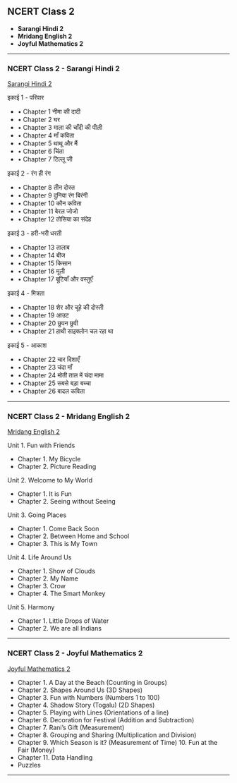## NCERT Class 2

- **Sarangi Hindi 2** 
- **Mridang English 2**
- **Joyful Mathematics 2**

---

### NCERT Class 2 - Sarangi Hindi 2

[Sarangi Hindi 2](https://youtube.com/playlist?list=PLkSP5QQfh7T2xVAh1YLdrKTq9hgbKtyaQ&si=pI0lB1B_OJpdBU6v)

इकाई 1 - परिवार
- • Chapter 1  नीमा की दादी 
- • Chapter 2  घर 
- • Chapter 3  माला की चाँदी की पीली 
- • Chapter 4  माँ कविता 
- • Chapter 5  थाथू और मैं 
- • Chapter 6  चिंता 
- • Chapter 7  टिल्लू जी 

इकाई 2 - रंग ही रंग
- • Chapter 8 तीन दोस्त 
- • Chapter 9 दुनिया रंग बिरंगी 
- • Chapter 10 कौन कविता 
- • Chapter 11 बेरल जोजो 
- • Chapter 12 तोसिया का संदेह 

इकाई 3 - हरी-भरी धरती
- • Chapter 13 तालाब 
- • Chapter 14 बीज 
- • Chapter 15 किसान 
- • Chapter 16 मूली 
- • Chapter 17 बूटियाँ और वस्तुएँ 

इकाई 4 - मित्रता
- • Chapter 18 शेर और चूहे की दोस्ती 
- • Chapter 19 आउट 
- • Chapter 20 छुपन छुपी 
- • Chapter 21 हाथी साइक्लोन चल रहा था 

इकाई 5 - आकाश
- • Chapter 22 चार दिशाएँ 
- • Chapter 23 चंदा माँ 
- • Chapter 24 मोती ताल में चंदा मामा 
- • Chapter 25 सबसे बड़ा बच्चा 
- • Chapter 26 बादल कविता

---

### NCERT Class 2 - Mridang English 2

[Mridang English 2](https://youtube.com/playlist?list=PLkSP5QQfh7T1vNiA0QPFEyDjXaBiyAIdW&si=CFgpKkabl1vDjmzB)

Unit 1. Fun with Friends
- Chapter 1. My Bicycle 
- Chapter 2. Picture Reading 

Unit 2. Welcome to My World
- Chapter 1. It is Fun 
- Chapter 2. Seeing without Seeing 

Unit 3. Going Places
- Chapter 1. Come Back Soon 
- Chapter 2. Between Home and School 
- Chapter 3. This is My Town 

Unit 4. Life Around Us
- Chapter 1. Show of Clouds 
- Chapter 2. My Name 
- Chapter 3. Crow 
- Chapter 4. The Smart Monkey 

Unit 5. Harmony
- Chapter 1. Little Drops of Water 
- Chapter 2. We are all Indians 

---

### NCERT Class 2 - Joyful Mathematics 2

[Joyful Mathematics 2](https://youtube.com/playlist?list=PLkSP5QQfh7T2KkXXMOMZ0FBiQIXz7S-Xt&si=UBVRrtQAiSW2nBHW)

- Chapter 1. A Day at the Beach (Counting in Groups)
- Chapter 2. Shapes Around Us (3D Shapes)
- Chapter 3. Fun with Numbers (Numbers 1 to 100)
- Chapter 4. Shadow Story (Togalu) (2D Shapes)
- Chapter 5. Playing with Lines (Orientations of a line)
- Chapter 6. Decoration for Festival (Addition and Subtraction)
- Chapter 7. Rani’s Gift (Measurement)
- Chapter 8. Grouping and Sharing (Multiplication and Division)
- Chapter 9. Which Season is it? (Measurement of Time) 10. Fun at the Fair (Money)
- Chapter 11. Data Handling
- Puzzles

---
